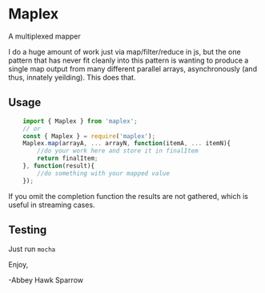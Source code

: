 Maplex
======

A multiplexed mapper

I do a huge amount of work just via map/filter/reduce in js, but the one pattern that has never fit cleanly into this pattern is wanting to produce a single map output from many different parallel arrays, asynchronously (and thus, innately yeilding). This does that.

Usage
-----

```js
    import { Maplex } from 'maplex';
    // or
    const { Maplex } = require('maplex');
    Maplex.map(arrayA, ... arrayN, function(itemA, ... itemN){
        //do your work here and store it in finalItem
        return finalItem;
    }, function(result){
        //do something with your mapped value
    });
```

If you omit the completion function the results are not gathered, which is useful in streaming cases.

Testing
-------

Just run `mocha`


Enjoy,

-Abbey Hawk Sparrow
